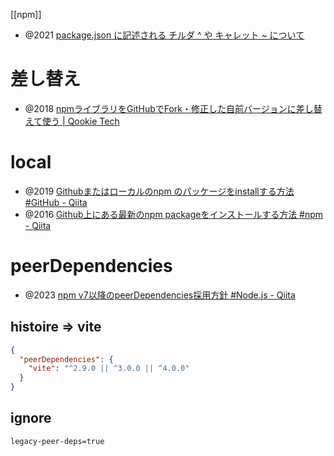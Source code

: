 [[npm]]

- @2021 [package.json に記述される チルダ ^ や キャレット \~ について](https://zenn.dev/ikuraikura/articles/d6ff3821017e29539a7a)

# 差し替え
- @2018 [npmライブラリをGitHubでFork・修正した自前バージョンに差し替えて使う | Qookie Tech](https://tech.qookie.jp/posts/use-npm-package-github-fork/)

# local
- @2019 [Githubまたはローカルのnpm のパッケージをinstallする方法 #GitHub - Qiita](https://qiita.com/pure-adachi/items/ba82b03dba3ebabc6312)
- @2016 [Github上にある最新のnpm packageをインストールする方法 #npm - Qiita](https://qiita.com/DQNEO/items/d166e25449124a3f2b4d)

# peerDependencies
- @2023 [npm v7以降のpeerDependencies採用方針 #Node.js - Qiita](https://qiita.com/masato_makino/items/dafb63982e6f20186122)

## histoire => vite

```json
{
  "peerDependencies": {
    "vite": "^2.9.0 || ^3.0.0 || ^4.0.0"
  }
}
```

## ignore

```npmrc
legacy-peer-deps=true
```
